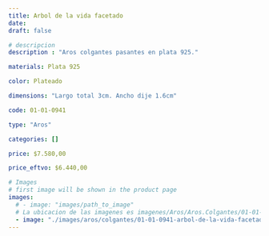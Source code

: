 ```yaml
---
title: Arbol de la vida facetado
date: 
draft: false

# descripcion
description : "Aros colgantes pasantes en plata 925."

materials: Plata 925

color: Plateado

dimensions: "Largo total 3cm. Ancho dije 1.6cm"

code: 01-01-0941

type: "Aros"

categories: []

price: $7.580,00

price_eftvo: $6.440,00

# Images
# first image will be shown in the product page
images:
  # - image: "images/path_to_image"
  # La ubicacion de las imagenes es imagenes/Aros/Aros.Colgantes/01-01-0941-arbol-de-la-vida-facetado
  - image: "./images/aros/colgantes/01-01-0941-arbol-de-la-vida-facetado.jpg"
---
```

